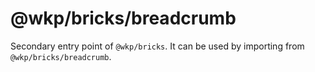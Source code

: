 # @wkp/bricks/breadcrumb

Secondary entry point of `@wkp/bricks`. It can be used by importing from `@wkp/bricks/breadcrumb`.
